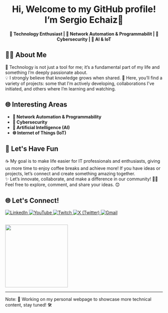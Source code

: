 <h1 align="center">Hi, Welcome to my GitHub profile! I’m Sergio Echaiz👋</h1>
<p align="center">
  <b>🌟 Technology Enthusiast | 🚀 Network Automation & Programmabilit | 🔐 Cybersecurity | 🤖 AI & IoT</b>
</p>

## 🧑‍💻 About Me

🌟 Technology is not just a tool for me; it’s a fundamental part of my life and something I’m deeply passionate about.  
💡 I strongly believe that knowledge grows when shared.
🚀 Here, you’ll find a variety of projects: some that I’m actively developing, collaborations I’ve initiated, and others where I’m learning and watching.

## 🌐 Interesting Areas

- **🚀 Network Automation & Programmability**
- **🔐 Cybersecurity**  
- **🤖 Artificial Intelligence (AI)**  
- **🌐 Internet of Things (IoT)**  

## 🎯 Let's Have Fun

☕ My goal is to make life easier for IT professionals and enthusiasts, giving us more time to enjoy coffee breaks and achieve more! If you have ideas or projects, let’s connect and create something amazing together.  
✨ Let’s innovate, collaborate, and make a difference in our community! 👨‍💻 Feel free to explore, comment, and share your ideas. 😊

<div align="left">
  <h2>🌐 Let's Connect!</h2>
  <p>
    <a href="https://www.linkedin.com/in/sergioechaiz">
      <img src="https://img.shields.io/badge/LinkedIn-Connect-blue?style=for-the-badge&logo=linkedin" alt="LinkedIn">
    </a>
    <a href="https://www.youtube.com/@sergioechaiz">
      <img src="https://img.shields.io/badge/YouTube-Subscribe-red?style=for-the-badge&logo=youtube" alt="YouTube">
    </a>
    <a href="https://www.twitch.tv/sergio_echaiz">
      <img src="https://img.shields.io/badge/Twitch-Watch-purple?style=for-the-badge&logo=twitch" alt="Twitch">
    </a>
    <a href="https://www.twitter.com/sergio_echaiz">
      <img src="https://img.shields.io/badge/X-Follow-black?style=for-the-badge&logo=twitter" alt="X (Twitter)">
    </a>
    <a href="mailto:sergio.echaiz@gmail.com">
      <img src="https://img.shields.io/badge/Gmail-Email-red?style=for-the-badge&logo=gmail" alt="Gmail">
    </a>
  </p>
</div>

<div align="left">
  <h2></h2>
  <p>
    <img src="https://media.giphy.com/media/3oriO0OEd9QIDdllqo/giphy.gif" width="200">
  </p>
</div>

---

Note: 🚧 Working on my personal webpage to showcase more technical content, stay tuned! 🛠️
